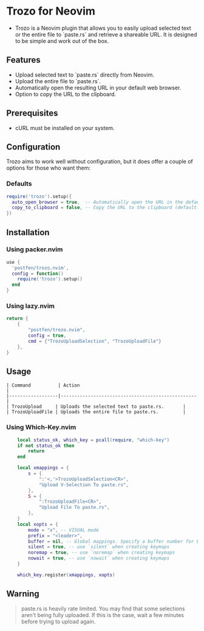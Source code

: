 # Trozo for Neovim

- Trozo is a Neovim plugin that allows you to easily upload selected text or the entire file to \`paste.rs\` and retrieve a shareable URL. It is designed to be simple and work out of the box.

## Features

- Upload selected text to \`paste.rs\` directly from Neovim.
- Upload the entire file to \`paste.rs\`.
- Automatically open the resulting URL in your default web browser.
- Option to copy the URL to the clipboard.

## Prerequisites

- cURL must be installed on your system.

## Configuration

Trozo aims to work well without configuration, but it does offer a couple of options for those who want them:

### Defaults

```lua
require('trozo').setup({
  auto_open_browser = true,  -- Automatically open the URL in the default web browser (default: true)
  copy_to_clipboard = false, -- Copy the URL to the clipboard (default: false)
})
```

## Installation

### Using packer.nvim

```lua
use {
  'postfen/trozo.nvim',
  config = function()
    require('trozo').setup()
  end
}
```

### Using lazy.nvim

```lua
return {
    {
        "postfen/trozo.nvim",
        config = true,
        cmd = {"TrozoUploadSelection", "TrozoUploadFile"}
    },
}
```

## Usage

```
| Command          | Action                                           |
|------------------|--------------------------------------------------|
| TrozoUpload     | Uploads the selected text to paste.rs.       |
| TrozoUploadFile | Uploads the entire file to paste.rs.         |
```

### Using Which-Key.nvim

```lua
    local status_ok, which_key = pcall(require, "which-key")
    if not status_ok then
        return
    end

    local xmappings = {
        s = {
            ":'<,'>TrozoUploadSelection<CR>",
            "Upload V-Selection To paste.rs",
        },
        S = {
            ":TrozoUploadFile<CR>",
            "Upload File To paste.rs",
        },
    }
    local xopts = {
        mode = "x", -- VISUAL mode
        prefix = "<leader>",
        buffer = nil, -- Global mappings. Specify a buffer number for buffer local mappings
        silent = true, -- use `silent` when creating keymaps
        noremap = true, -- use `noremap` when creating keymaps
        nowait = true, -- use `nowait` when creating keymaps
    }

    which_key.register(xmappings, xopts)

```

## Warning

> paste.rs is heavily rate limited.
> You may find that some selections aren't being fully uploaded.
> If this is the case, wait a few minutes before trying to upload again.
